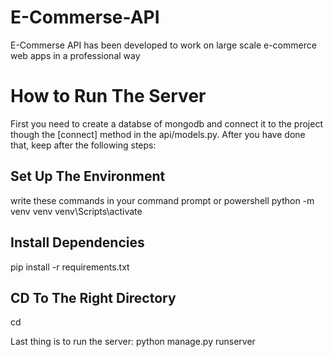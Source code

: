 # E-Commerse-API
E-Commerse API has been developed to work on large scale e-commerce web apps in a professional way

# How to Run The Server
First you need to create a databse of mongodb and connect it to the project though the [connect] method in the api/models.py.
After you have done that, keep after the following steps:

## Set Up The Environment
write these commands in your command prompt or powershell
  python -m venv venv
  venv\Scripts\activate

## Install Dependencies
  pip install -r requirements.txt

## CD To The Right Directory
  cd <project-directory>

Last thing is to run the server: python manage.py runserver
